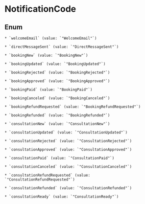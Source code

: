 
# NotificationCode

## Enum


    * `welcomeEmail` (value: `"WelcomeEmail"`)

    * `directMessageSent` (value: `"DirectMessageSent"`)

    * `bookingNew` (value: `"BookingNew"`)

    * `bookingUpdated` (value: `"BookingUpdated"`)

    * `bookingRejected` (value: `"BookingRejected"`)

    * `bookingApproved` (value: `"BookingApproved"`)

    * `bookingPaid` (value: `"BookingPaid"`)

    * `bookingCanceled` (value: `"BookingCanceled"`)

    * `bookingRefundRequested` (value: `"BookingRefundRequested"`)

    * `bookingRefunded` (value: `"BookingRefunded"`)

    * `consultationNew` (value: `"ConsultationNew"`)

    * `consultationUpdated` (value: `"ConsultationUpdated"`)

    * `consultationRejected` (value: `"ConsultationRejected"`)

    * `consultationApproved` (value: `"ConsultationApproved"`)

    * `consultationPaid` (value: `"ConsultationPaid"`)

    * `consultationCanceled` (value: `"ConsultationCanceled"`)

    * `consultationRefundRequested` (value: `"ConsultationRefundRequested"`)

    * `consultationRefunded` (value: `"ConsultationRefunded"`)

    * `consultationReady` (value: `"ConsultationReady"`)



